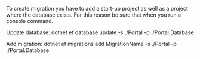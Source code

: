 To create migration you have to add a start-up project
as well as a project where the database exists.
For this reason be sure that when you run a console command.

Update database: 
dotnet ef database update -s ./Portal -p ./Portal.Database

Add migration:
dotnet ef migrations add MigrationName -s ./Portal -p ./Portal.Database